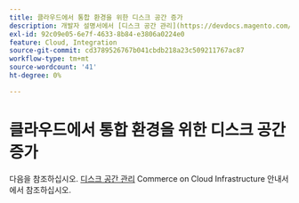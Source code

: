 ```yaml
---
title: 클라우드에서 통합 환경을 위한 디스크 공간 증가
description: 개발자 설명서에서 [디스크 공간 관리](https://devdocs.magento.com/guides/v2.3/cloud/project/manage-disk-space.html)를 참조하십시오.
exl-id: 92c09e05-6e7f-4633-8b84-e3806a0224e0
feature: Cloud, Integration
source-git-commit: cd3789526767b041cbdb218a23c509211767ac87
workflow-type: tm+mt
source-wordcount: '41'
ht-degree: 0%

---
```


# 클라우드에서 통합 환경을 위한 디스크 공간 증가

다음을 참조하십시오. [디스크 공간 관리](https://experienceleague.adobe.com/en/docs/commerce-cloud-service/user-guide/develop/storage/manage-disk-space) Commerce on Cloud Infrastructure 안내서에서 참조하십시오.
